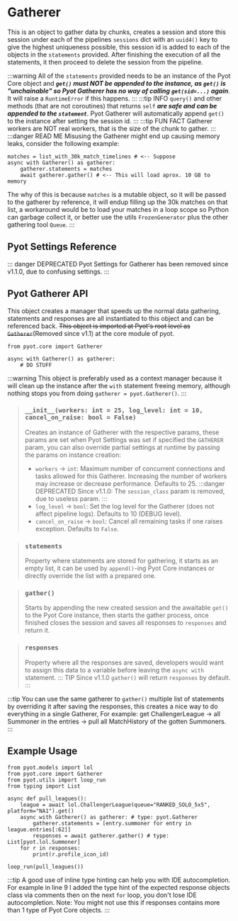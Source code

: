 # Gatherer

This is an object to gather data by chunks, creates a session and store this session under each of the pipelines `sessions` dict with an `uuid4()` key to give the highest uniqueness possible, this session id is added to each of the objects in the `statements` provided. After finishing the execution of all the statements, it then proceed to delete the session from the pipeline. 

:::warning
All of the `statements` provided needs to be an instance of the Pyot Core object and **_`get()` must NOT be appended to the instance, as `get()` is "unchainable" so Pyot Gatherer has no way of calling `get(sid=...)` again_**. It will raise a `RuntimeError` if this happens.
:::
:::tip INFO
`query()` and other methods (that are not coroutines) that returns `self` **_are safe and can be appended to the `statement`_**.
Pyot Gatherer will automatically append `get()` to the instance after setting the session id.
:::
:::tip FUN FACT
Gatherer workers are NOT real workers, that is the size of the chunk to gather.
:::
:::danger READ ME
Misusing the Gatherer might end up causing memory leaks, consider the following example:
```python{4}
matches = list_with_30k_match_timelines # <-- Suppose
async with Gatherer() as gatherer:
    gatherer.statements = matches
    await gatherer.gather() # <-- This will load aprox. 10 GB to memory
```
The why of this is because `matches` is a mutable object, so it will be passed to the gatherer by reference, it will endup filling up the  30k matches on that list, a workaround would be to load your matches in a loop scope so Python can garbage collect it, or better use the utils `FrozenGenerator` plus the other gathering tool `Queue`.
:::

## Pyot Settings Reference
::: danger DEPRECATED
Pyot Settings for Gatherer has been removed since v1.1.0, due to confusing settings.
:::

## Pyot Gatherer API
This object creates a manager that speeds up the normal data gathering, statements and responses are all instantiated to this object and can be referenced back.
~~This object is imported at Pyot's root level as `Gatherer`~~(Removed since v1.1) at the core module of pyot.

```python{1}
from pyot.core import Gatherer

async with Gatherer() as gatherer:
    # DO STUFF
```
:::warning
This object is preferably used as a context manager because it will clean up the instance after the `with` statement freeing memory, although nothing stops you from doing `gatherer = pyot.Gatherer()`.
:::
> ### `__init__(workers: int = 25, log_level: int = 10, cancel_on_raise: bool = False)`
> Creates an instance of Gatherer with the respective params, these params are set when Pyot Settings was set if specified the `GATHERER` param, you can also override partial settings at runtime by passing the params on instance creation:
> - `workers` <Badge text="param" type="warning" vertical="middle"/> -> `int`: Maximum number of concurrent connections and tasks allowed for this Gatherer. Increasing the number of workers may increase or decrease performance. Defaults to 25.
>:::danger DEPRECATED
> Since v1.1.0: The `session_class` param is removed, due to useless param.
>:::
> - `log_level` <Badge text="param" type="warning" vertical="middle"/> -> `bool`: Set the log level for the Gatherer (does not affect pipeline logs). Defaults to 10 (DEBUG level).
> - `cancel_on_raise` <Badge text="param" type="warning" vertical="middle"/> -> `bool`: Cancel all remaining tasks if one raises exception. Defaults to `False`.

> ### `statements` <Badge text="property" type="error" vertical="middle"/>
> Property where statements are stored for gathering, it starts as an empty list, it can be used by `append()`-ing Pyot Core instances or directly override the list with a prepared one.

> ### `gather()` <Badge text="function" type="error" vertical="middle"/> <Badge text="awaitable" type="error" vertical="middle"/>
> Starts by appending the new created session and the awaitable `get()` to the Pyot Core instance, then starts the gather process, once finished closes the session and saves all responses to `responses` and return it.

> ### `responses` <Badge text="property" type="error" vertical="middle"/>
> Property where all the responses are saved, developers would want to assign this data to a variable before leaving the `async with` statement.
>::: TIP
>Since v1.1.0 `gather()` will return `responses` by default.
>:::

:::tip
You can use the same gatherer to `gather()` multiple list of statements by overriding it after saving the responses, this creates a nice way to do everything in a single Gatherer, For example: get ChallengerLeague -> all Summoner in the entries -> pull all MatchHistory of the gotten Summoners.
:::

## Example Usage
```python{8-10}
from pyot.models import lol
from pyot.core import Gatherer
from pyot.utils import loop_run
from typing import List

async def pull_leagues():
    league = await lol.ChallengerLeague(queue="RANKED_SOLO_5x5", platform="NA1").get()
    async with Gatherer() as gatherer: # type: pyot.Gatherer
        gatherer.statements = [entry.summoner for entry in league.entries[:62]]
        responses = await gatherer.gather() # type: List[pyot.lol.Summoner]
    for r in responses:
        print(r.profile_icon_id)

loop_run(pull_leagues())
```
:::tip
A good use of inline type hinting can help you with IDE autocompletion. For example in line 9 I added the type hint of the expected response objects class via comments then on the next `for` loop, you don't lose IDE autocompletion. Note: You might not use this if responses contains more than 1 type of Pyot Core objects.
:::
